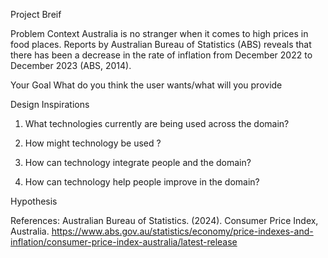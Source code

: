 Project Breif

Problem Context
Australia is no stranger when it comes to high prices in food places. Reports by Australian Bureau of Statistics (ABS) reveals that there has been a decrease in the rate of inflation from December 2022 to December 2023 (ABS, 2014).

Your Goal
What do you think the user wants/what will you provide

Design Inspirations

1.	What technologies currently are being used across the domain? 

2.	How might technology be used ?

3.	How can technology integrate people and the domain?  

4.	How can technology help people improve in the domain?


Hypothesis


References:
Australian Bureau of Statistics. (2024). Consumer Price Index, Australia. https://www.abs.gov.au/statistics/economy/price-indexes-and-inflation/consumer-price-index-australia/latest-release